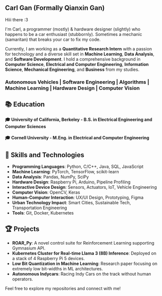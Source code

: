 ## Carl Gan (Formally Qianxin Gan)

Hiii there :3 

I'm Carl, a programmer (mostly) & hardware designer (slightly) who happens to be a car enthusiast (stubbornly). Sometimes a mechanic (samaritan) that breaks your car to fix my code.

Currently, I am working as a **Quantitative Research Intern** with a passion for technology and a diverse skill set in **Machine Learning**, **Data Analysis**, and **Software Development**. I hold a comprehensive background in **Computer Science**, **Electrical and Computer Engineering**, **Information Science**, **Mechanical Engineering**, and **Business** from my studies.


### Autonomous Vehicles | Software Engineering | Algorithms | Machine Learning | Hardware Design | Computer Vision

## 📚 Education
#### 🎓 University of California, Berkeley - B.S. in Electrical Engineering and Computer Sciences
#### 🎓 Cornell University - M.Eng. in Electrical and Computer Engineering


## 🔧 Skills and Technologies
- **Programming Languages**: Python, C/C++, Java, SQL, JavaScript
- **Machine Learning**: PyTorch, TensorFlow, scikit-learn
- **Data Analysis**: Pandas, NumPy, SciPy
- **Hardware Design**: Raspberry Pi, Arduino, Pipeline Profiling
- **Interactive Device Design**: Sensors, Actuators, IoT, Vehicle Engineering
- **Computer Vision**: OpenCV, Keras
- **Human-Computer Interaction**: UX/UI Design, Prototyping, Figma
- **Urban Technology Impact**: Smart Cities, Sustainable Tech, Transportation Engineering
- **Tools**: Git, Docker, Kubernetes

## 🏆 Projects
- **ROAR_Py**: A novel control suite for Reinforcement Learning supporting Gymnasium API.
- **Kubernetes Cluster for Real-time Llama 3 (8B) Inference**: Deployed on a stack of 4 Raspberry Pi 5 devices.
- **Low Bit Quantization in Machine Learning**: Research paper focusing on extremely low bit-widths in ML architectures.
- **Autonomous Indycars**: Racing Indy Cars on the track without human operators.

Feel free to explore my repositories and connect with me!



<!--
**CarlQGan/CarlQGan** is a ✨ _special_ ✨ repository because its `README.md` (this file) appears on your GitHub profile.

Here are some ideas to get you started:

- 🔭 I’m currently working on ...
- 🌱 I’m currently learning ...
- 👯 I’m looking to collaborate on ...
- 🤔 I’m looking for help with ...
- 💬 Ask me about ...
- 📫 How to reach me: ...
- 😄 Pronouns: ...
- ⚡ Fun fact: ...
-->
